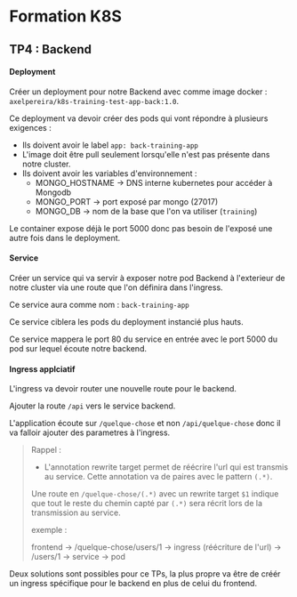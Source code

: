 # Formation K8S

## TP4 : Backend

#### Deployment 

Créer un deployment pour notre Backend avec comme image docker : `axelpereira/k8s-training-test-app-back:1.0`.

Ce deployment va devoir créer des pods qui vont répondre à plusieurs exigences :
- Ils doivent avoir le label `app: back-training-app`
- L'image doit être pull seulement lorsqu'elle n'est pas présente dans notre cluster.
- Ils doivent avoir les variables d'environnement :
    * MONGO_HOSTNAME -> DNS interne kubernetes pour accéder à Mongodb
    * MONGO_PORT -> port exposé par mongo (27017)
    * MONGO_DB -> nom de la base que l'on va utiliser (`training`)

Le container expose déjà le port 5000 donc pas besoin de l'exposé une autre fois dans le deployment.

#### Service

Créer un service qui va servir à exposer notre pod Backend à l'exterieur de notre cluster via une route que l'on définira dans l'ingress. 

Ce service aura comme nom : `back-training-app`

Ce service ciblera les pods du deployment instancié plus hauts.

Ce service mappera le port 80 du service en entrée avec le port 5000 du pod sur lequel écoute notre backend.

#### Ingress applciatif

L'ingress va devoir router une nouvelle route pour le backend.

Ajouter la route `/api` vers le service backend.

L'application écoute sur `/quelque-chose` et non `/api/quelque-chose`
donc il va falloir ajouter des parametres à l'ingress.

> Rappel :
> * L'annotation rewrite target permet de réécrire l'url qui est transmis au service. Cette annotation va de paires avec le pattern `(.*)`. 
>
>Une route en `/quelque-chose/(.*)` avec un rewrite target `$1` indique que tout le reste du chemin capté par `(.*)` sera récrit lors de la transmission au service.
>
> exemple :
>
> frontend -> /quelque-chose/users/1 -> ingress (réécriture de l'url) -> /users/1 -> service -> pod

Deux solutions sont possibles pour ce TPs, la plus propre va être de créér un ingress spécifique pour le backend en plus de celui du frontend.
